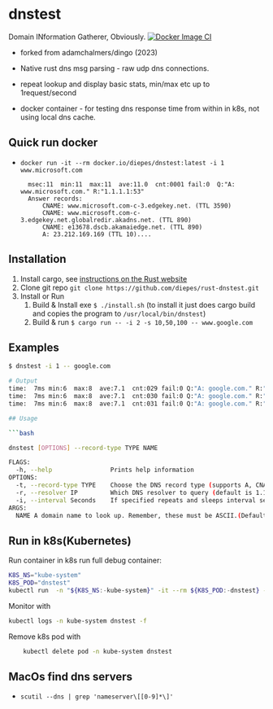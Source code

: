 # dnstest

Domain INformation Gatherer, Obviously.
[![Docker Image CI](https://github.com/diepes/rust-dnstest/actions/workflows/docker-image.yml/badge.svg)](https://github.com/diepes/rust-dnstest/actions/workflows/docker-image.yml)

* forked from adamchalmers/dingo (2023)

* Native rust dns msg parsing - raw udp dns connections.
* repeat lookup and display basic stats, min/max etc up to 1request/second
* docker container - for testing dns response time from within in k8s, not using local dns cache.

## Quick run docker

* ```docker run -it --rm docker.io/diepes/dnstest:latest -i 1 www.microsoft.com```

        msec:11  min:11  max:11  ave:11.0  cnt:0001 fail:0  Q:"A: www.microsoft.com." R:"1.1.1.1:53"
        Answer records:
            CNAME: www.microsoft.com-c-3.edgekey.net. (TTL 3590)
            CNAME: www.microsoft.com-c-3.edgekey.net.globalredir.akadns.net. (TTL 890)
            CNAME: e13678.dscb.akamaiedge.net. (TTL 890)
            A: 23.212.169.169 (TTL 10)....

## Installation

1. Install cargo, see [instructions on the Rust website](https://doc.rust-lang.org/cargo/getting-started/installation.html)
2. Clone git repo ```git clone https://github.com/diepes/rust-dnstest.git```
3. Install or Run
   1. Build & Install exe ```$ ./install.sh``` (to install it just does cargo build and copies the program to `/usr/local/bin/dnstest`)
   2. Build & run ```$ cargo run -- -i 2 -s 10,50,100 -- www.google.com```

## Examples

```sh
$ dnstest -i 1 -- google.com

# Output
time:  7ms min:6  max:8  ave:7.1  cnt:029 fail:0 Q:"A: google.com." R:"1.1.1.1:53" Ans:"A: 142.250.204.14 (TTL 279)..."
time:  7ms min:6  max:8  ave:7.1  cnt:030 fail:0 Q:"A: google.com." R:"1.1.1.1:53" Ans:"A: 142.250.204.14 (TTL 249)..."
time:  7ms min:6  max:8  ave:7.1  cnt:031 fail:0 Q:"A: google.com." R:"1.1.1.1:53" Ans:"A: 172.217.24.46 (TTL 264)...."

## Usage

```bash

dnstest [OPTIONS] --record-type TYPE NAME

FLAGS:
  -h, --help                Prints help information
OPTIONS:
  -t, --record-type TYPE    Choose the DNS record type (supports A, CNAME, SOA and AAAA) (default A)
  -r, --resolver IP         Which DNS resolver to query (default is 1.1.1.1:53)
  -i, --interval Seconds    If specified repeats and sleeps interval seconds between dns queries.
ARGS:
  NAME A domain name to look up. Remember, these must be ASCII.(Default google.com)

```
## Run in k8s(Kubernetes)

Run container in k8s
run full debug container:

```bash
K8S_NS="kube-system"
K8S_POD="dnstest"
kubectl run  -n "${K8S_NS:-kube-system}" -it --rm ${K8S_POD:-dnstest} --image=docker.io/diepes/dnstest:latest -- -i 1  -r 100.96.0.10 -s 30,100,150 -- microsoft.com
```

Monitor with

```bash
kubectl logs -n kube-system dnstest -f
```

Remove k8s pod with

```bash
    kubectl delete pod -n kube-system dnstest
```

## MacOs find dns servers

* ```scutil --dns | grep 'nameserver\[[0-9]*\]'```

